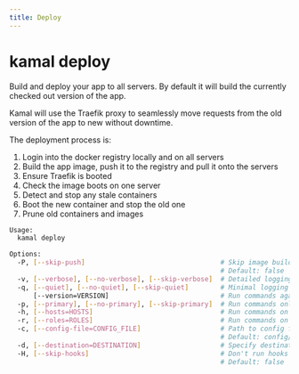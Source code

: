 ```yaml
---
title: Deploy
---
```


# kamal deploy

Build and deploy your app to all servers. By default it will build the currently checked out version of the app.

Kamal will use the Traefik proxy to seamlessly move requests from the old version of the app to new without downtime.

The deployment process is:
1. Login into the docker registry locally and on all servers
2. Build the app image, push it to the registry and pull it onto the servers
3. Ensure Traefik is booted
4. Check the image boots on one server
5. Detect and stop any stale containers
6. Boot the new container and stop the old one
7. Prune old containers and images

```bash
Usage:
  kamal deploy

Options:
  -P, [--skip-push]                                  # Skip image build and push
                                                     # Default: false
  -v, [--verbose], [--no-verbose], [--skip-verbose]  # Detailed logging
  -q, [--quiet], [--no-quiet], [--skip-quiet]        # Minimal logging
      [--version=VERSION]                            # Run commands against a specific app version
  -p, [--primary], [--no-primary], [--skip-primary]  # Run commands only on primary host instead of all
  -h, [--hosts=HOSTS]                                # Run commands on these hosts instead of all (separate by comma, supports wildcards with *)
  -r, [--roles=ROLES]                                # Run commands on these roles instead of all (separate by comma, supports wildcards with *)
  -c, [--config-file=CONFIG_FILE]                    # Path to config file
                                                     # Default: config/deploy.yml
  -d, [--destination=DESTINATION]                    # Specify destination to be used for config file (staging -> deploy.staging.yml)
  -H, [--skip-hooks]                                 # Don't run hooks
                                                     # Default: false
```
